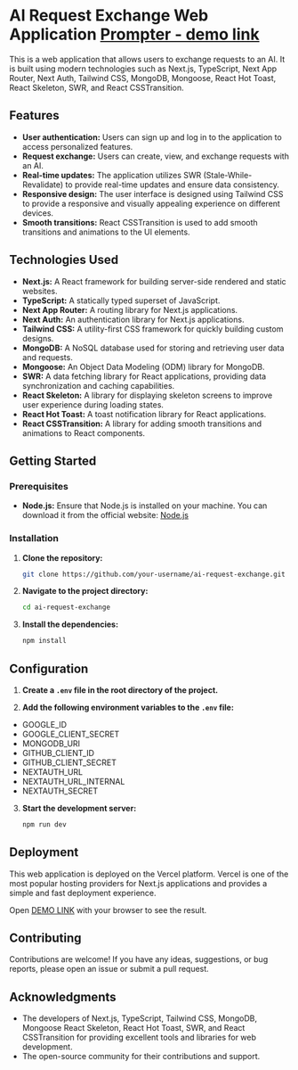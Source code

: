 # AI Request Exchange Web Application [Prompter - demo link](https://prompter-gretoq.vercel.app/)

This is a web application that allows users to exchange requests to an AI. It is built using modern technologies such as Next.js, TypeScript, Next App Router, Next Auth, Tailwind CSS, MongoDB, Mongoose, React Hot Toast, React Skeleton, SWR, and React CSSTransition.

## Features

- **User authentication:** Users can sign up and log in to the application to access personalized features.
- **Request exchange:** Users can create, view, and exchange requests with an AI.
- **Real-time updates:** The application utilizes SWR (Stale-While-Revalidate) to provide real-time updates and ensure data consistency.
- **Responsive design:** The user interface is designed using Tailwind CSS to provide a responsive and visually appealing experience on different devices.
- **Smooth transitions:** React CSSTransition is used to add smooth transitions and animations to the UI elements.

## Technologies Used

- **Next.js:** A React framework for building server-side rendered and static websites.
- **TypeScript:** A statically typed superset of JavaScript.
- **Next App Router:** A routing library for Next.js applications.
- **Next Auth:** An authentication library for Next.js applications.
- **Tailwind CSS:** A utility-first CSS framework for quickly building custom designs.
- **MongoDB:** A NoSQL database used for storing and retrieving user data and requests.
- **Mongoose:** An Object Data Modeling (ODM) library for MongoDB.
- **SWR:** A data fetching library for React applications, providing data synchronization and caching capabilities.
- **React Skeleton:** A library for displaying skeleton screens to improve user experience during loading states.
- **React Hot Toast:** A toast notification library for React applications.
- **React CSSTransition:** A library for adding smooth transitions and animations to React components.

## Getting Started

### Prerequisites

- **Node.js:** Ensure that Node.js is installed on your machine. You can download it from the official website: [Node.js](https://nodejs.org/)

### Installation

1. **Clone the repository:**

   ```bash
   git clone https://github.com/your-username/ai-request-exchange.git

2. **Navigate to the project directory:**

   ```bash
   cd ai-request-exchange

3. **Install the dependencies:**

   ```bash
   npm install

## Configuration

1. **Create a `.env` file in the root directory of the project.**

2. **Add the following environment variables to the `.env` file:**

- GOOGLE_ID
- GOOGLE_CLIENT_SECRET
- MONGODB_URI
- GITHUB_CLIENT_ID
- GITHUB_CLIENT_SECRET
- NEXTAUTH_URL
- NEXTAUTH_URL_INTERNAL
- NEXTAUTH_SECRET

3. **Start the development server:**

   ```bash
   npm run dev

## Deployment

This web application is deployed on the Vercel platform. Vercel is one of the most popular hosting providers for Next.js applications and provides a simple and fast deployment experience.

Open [DEMO LINK](https://prompter-gretoq.vercel.app/) with your browser to see the result.


## Contributing

Contributions are welcome! If you have any ideas, suggestions, or bug reports, please open an issue or submit a pull request.

## Acknowledgments

- The developers of Next.js, TypeScript, Tailwind CSS, MongoDB, Mongoose React Skeleton, React Hot Toast, SWR, and React CSSTransition for providing excellent tools and libraries for web development.
- The open-source community for their contributions and support.
